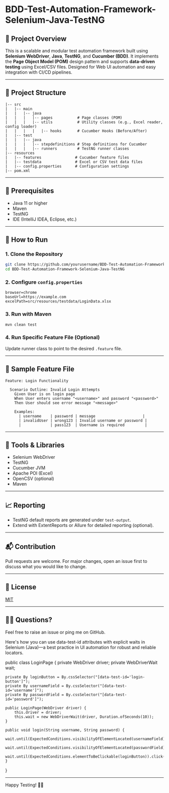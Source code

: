 # BDD-Test-Automation-Framework-Selenium-Java-TestNG

## 📌 Project Overview

This is a scalable and modular test automation framework built using **Selenium WebDriver**, **Java**, **TestNG**, and **Cucumber (BDD)**. It implements the **Page Object Model (POM)** design pattern and supports **data-driven testing** using Excel/CSV files. Designed for Web UI automation and easy integration with CI/CD pipelines.

---

## 📁 Project Structure

```
|-- src
|   |-- main
|   |   |-- java
|   |   |   |-- pages           # Page classes (POM)
|   |   |   |-- utils           # Utility classes (e.g., Excel reader, config loader)
|   |   |   |   |-- hooks       # Cucumber Hooks (Before/After)
|   |-- test
|   |   |-- java
|   |   |   |-- stepdefinitions # Step definitions for Cucumber
|   |   |   |-- runners         # TestNG runner classes
|-- resources
|   |-- features               # Cucumber feature files
|   |-- testdata               # Excel or CSV test data files
|   |-- config.properties      # Configuration settings
|-- pom.xml
```

---

## 🔧 Prerequisites

* Java 11 or higher
* Maven
* TestNG
* IDE (IntelliJ IDEA, Eclipse, etc.)

---

## 🚀 How to Run

### 1. Clone the Repository

```bash
git clone https://github.com/yourusername/BDD-Test-Automation-Framework-Selenium-Java-TestNG.git
cd BDD-Test-Automation-Framework-Selenium-Java-TestNG
```

### 2. Configure `config.properties`

```
browser=chrome
baseUrl=https://example.com
excelPath=src/resources/testdata/LoginData.xlsx
```

### 3. Run with Maven

```bash
mvn clean test
```

### 4. Run Specific Feature File (Optional)

Update runner class to point to the desired `.feature` file.

---

## 🧪 Sample Feature File

```gherkin
Feature: Login Functionality

  Scenario Outline: Invalid Login Attempts
    Given User is on login page
    When User enters username "<username>" and password "<password>"
    Then User should see error message "<message>"

    Examples:
      | username    | password | message                     |
      | invalidUser | wrong123 | Invalid username or password |
      |             | pass123  | Username is required         |
```

---

## 🧰 Tools & Libraries

* Selenium WebDriver
* TestNG
* Cucumber JVM
* Apache POI (Excel)
* OpenCSV (optional)
* Maven

---

## 📈 Reporting

* TestNG default reports are generated under `test-output`.
* Extend with ExtentReports or Allure for detailed reporting (optional).

---

## 📬 Contribution

Pull requests are welcome. For major changes, open an issue first to discuss what you would like to change.

---

## 📄 License

[MIT](https://choosealicense.com/licenses/mit/)

---

## 🙋‍♂️ Questions?

Feel free to raise an issue or ping me on GitHub.

Here's how you can use data-test-id attributes with explicit waits in Selenium (Java)—a best practice in UI automation for robust and reliable locators.

public class LoginPage {
    private WebDriver driver;
    private WebDriverWait wait;

    private By loginButton = By.cssSelector("[data-test-id='login-button']");
    private By usernameField = By.cssSelector("[data-test-id='username']");
    private By passwordField = By.cssSelector("[data-test-id='password']");

    public LoginPage(WebDriver driver) {
        this.driver = driver;
        this.wait = new WebDriverWait(driver, Duration.ofSeconds(10));
    }

    public void login(String username, String password) {
        wait.until(ExpectedConditions.visibilityOfElementLocated(usernameField)).sendKeys(username);
        wait.until(ExpectedConditions.visibilityOfElementLocated(passwordField)).sendKeys(password);
        wait.until(ExpectedConditions.elementToBeClickable(loginButton)).click();
    }
}


---

Happy Testing! 🧪✨
